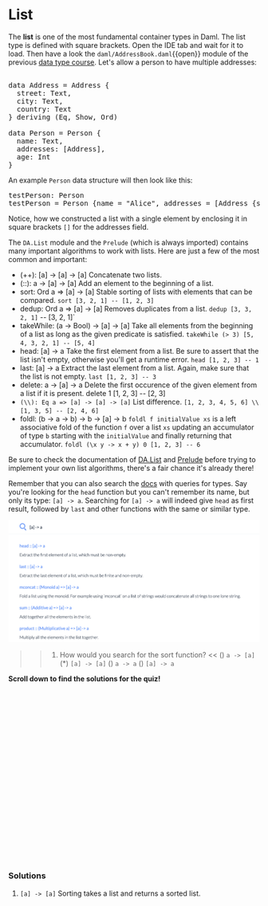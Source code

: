 # List

The **list** is one of the most fundamental container types in Daml. The list type is defined with
square brackets. Open the IDE tab and wait for it to load. Then have a look the
`daml/AddressBook.daml`{{open}} module of the previous [data type
course](https://www.katacoda.com/daml/courses/fundamental-concepts/data-types-imports). Let's allow
a person to have multiple addresses:

<pre class=file data-filename="daml/AddressBook.daml" data-target="append">

data Address = Address {
  street: Text,
  city: Text,
  country: Text
} deriving (Eq, Show, Ord)

data Person = Person {
  name: Text,
  addresses: [Address],
  age: Int
}
</pre>

An example `Person` data structure will then look like this:

<pre class=file data-filename="daml/AddressBook.daml" data-target="append">
testPerson: Person
testPerson = Person {name = "Alice", addresses = [Address {street = "RabbitStreet", city = "QueenOfHearts", country = "Wonderland"}], age = 7}
</pre>

Notice, how we constructed a list with a single element by enclosing it in square brackets `[]` for
the addresses field.

The `DA.List` module and the `Prelude` (which is always imported) contains many important
algorithms to work with lists. Here are just a few of the most common and important:

- (++): [a] -> [a] -> [a]
  Concatenate two lists.
- (::): a -> [a] -> [a]
  Add an element to the beginning of a list.
- sort: Ord a => [a] -> [a]
  Stable sorting of lists with elements that can be compared.
  `sort [3, 2, 1] -- [1, 2, 3]`
- dedup: Ord a => [a] -> [a]
  Removes duplicates from a list.
  `dedup [3, 3, 2, 1]` -- [3, 2, 1]`
- takeWhile: (a -> Bool) -> [a] -> [a]
  Take all elements from the beginning of a list as long as the given predicate is satisfied.
  `takeWhile (> 3) [5, 4, 3, 2, 1] -- [5, 4]`
- head: [a] -> a
  Take the first element from a list. Be sure to assert that the list isn't empty, otherwise you'll
  get a runtime error.
  `head [1, 2, 3] -- 1`
- last: [a] -> a
  Extract the last element from a list. Again, make sure that the list is not empty.
  `last [1, 2, 3] -- 3`
- delete: a -> [a] -> a
  Delete the first occurence of the given element from a list if it is present.
  delete 1 [1, 2, 3] -- [2, 3]
- `(\\): Eq a => [a] -> [a] -> [a]`
  List difference.
  `[1, 2, 3, 4, 5, 6] \\ [1, 3, 5] -- [2, 4, 6]`
- foldl: (b -> a -> b) -> b -> [a] -> b
  `foldl f initialValue xs` is a left associative fold of the function `f` over a list `xs` updating
  an accumulator of type `b` starting with the `initialValue` and finally returning that accumulator.
  `foldl (\x y -> x + y) 0 [1, 2, 3] -- 6`

Be sure to check the documentation of [DA.List](https://docs.daml.com/daml/stdlib/DA-List.html) and
[Prelude](https://docs.daml.com/daml/stdlib/Prelude.html) before trying to implement your own list
algorithms, there's a fair chance it's already there!

Remember that you can also search the [docs](https://docs.daml.com) with queries for types. Say
you're looking for the `head` function but you can't remember its name, but only its type: `[a] -> a`.
Searching for `[a] -> a` will indeed give `head` as first result, followed by `last` and other
functions with the same or similar type.

![search_head](assets/search_head.png)

>> 1) How would you search for the sort function? <<
() `a -> [a]`
(*) `[a] -> [a]`
() `a -> a`
() `[a] -> a`


**Scroll down to find the solutions for the quiz!**

<br />
<br />
<br />
<br />
<br />
<br />
<br />
<br />
<br />
<br />
<br />
<br />
<br />
<br />
<br />
<br />
<br />
<br />
<br />
<br />

### Solutions

1. `[a] -> [a]` Sorting takes a list and returns a sorted list.
